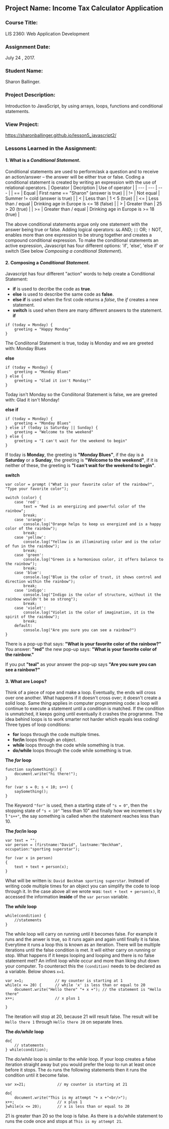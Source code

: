 ## Project Name:  Income Tax Calculator Application

### Course Title:
LIS 2360:  Web Application Development

### Assignment Date:  
July 24 , 2017.

### Student Name:  
Sharon Ballinger.

### Project Description:
Introduction to JavaScript, by using arrays, loops, functions and conditional statements.

### View Project:
https://sharonballinger.github.io/lesson5_javascript2/

### Lessons Learned in the Assignment:

#### **1. What is a _Conditional Statement_.**
Conditional statements are used to perform/ask a question and to receive an action/answer – the answer will be either true or false.
Coding a conditional statement is created by writing an expression with the use of relational operators.
| Operator      | Decription    | Use of operator |
| --- | --- | --- |
| == | Equal | First name == "Sharon" (answer is true) |
| != | Not equal | Summer != cold (answer is true) |
| < | Less than | 1 < 5 (true) |
| <= | Less than / equal | Drinking age in Europe is <= 18 (false) |
| > | Greater than | 25 > 20 (true) |
| >= | Greater than / equal | Drinking age in Europe is >= 18 (true) |

The above conditional statements argue only one statement with the answer being true or false. Adding logical operators: `&&` AND; `||` OR; `!` NOT, enables more than one expression to be strung together and creates a compound conditional expression. To make the conditional statements an active expression, Javascript has four different options: 'if', 'else', 'else if' or switch (See below _Composing a conditional Statement_).


#### **2. Composing a _Conditional Statement_.**
Javascript has four different "action" words to help create a Conditional Statement:
- **if** is used to decribe the code as **true**.
- **else** is used to describe the same code as **false**.
- **else if** is used when the first code returns a *false*, the *if* creates a new statement.
- **switch** is used when there are many different answers to the statement.
**if**
```
if (today = Monday) {
    greeting = "Happy Monday"
}
```
The Condiitonal Statement is true, today is Monday and we are greeted with: Monday Blues

**else**
```
if (today = Monday) {
    greeting = "Monday Blues"
} else {
    greeting = "Glad it isn't Monday!"
}
```
Today isn't Monday so the Condiitonal Statement is false, we are greeted with: Glad it isn't Monday!

**else if**
```
if (today = Monday) {
    greeting = "Monday Blues"
} else if (today is Saturday || Sunday) {
    greeting = "Welcome to the weekend"
} else {
    greeting = "I can't wait for the weekend to begin"
}
```
If today is **Monday**, the greeting is **"Monday Blues"**, if the day is a **Saturday** or a **Sunday**, the greeting is **"Welcome to the weekend"**, if it is neither of these, the greeting is **"I can't wait for the weekend to begin"**.

**switch**
```
var color = prompt ("What is your favorite color of the rainbow?", "Type your favorite color");

switch (color) {
    case 'red':
        text = "Red is an energizing and powerful color of the rainbow";
        break;
    case 'orange':
        console.log("Orange helps to keep us energized and is a happy color of the rainbow");
        break;
    case 'yellow':
        console.log("Yellow is an illuminating color and is the color of fun in the rainbow");
        break;
    case 'green':
        console.log("Green is a harmonious color, it offers balance to the rainbow");
        break;
    case 'blue':
        console.log("Blue is the color of trust, it shows control and direction within the rainbow");
        break;
    case 'indigo':
        console.log("Indigo is the color of structure, without it the rainbow wouldn't be so strong");
        break;
    case 'violet':
        console.log("Violet is the color of imagination, it is the spirit of the rainbow");
        break;
    default:
        console.log("Are you sure you can see a rainbow?")
}
```
There is a pop-up that says: **"What is your favorite color of the rainbow?"**
You answer: **"red"** the new pop-up says: **"What is your favorite color of the rainbow."**

If you put **"teal"** as your answer the pop-up says **"Are you sure you can see a rainbow?"**


#### 3. What are Loops?
Think of a piece of rope and make a loop. Eventually, the ends will cross over one another. What happens if it doesn't cross over; it doesn't create a solid loop. Same thing applies in computer programming code: a loop will continue to execute a statement until a condition is matched. If the condition is unmatched, it keeps going until eventually it crashes the programme. The idea behind loops is to work smarter not harder which equals less coding! 
Three types of loop conditions:
- **for** loops through the code multiple times.
- **for/in** loops through an object.
- **while** loops through the code while something is true.
- **do/while** loops through the code while something is true.


**The _for_ loop**
```
function saySomething() {
    document.write("hi there!");
}

for (var s = 0; s < 10; s++) {
    saySomething();
}
```
The Keyword `"for"` is used, then a starting state of `"s = 0"`, then the stopping state of `"s < 10"` "less than 10" and finally how we increment s by 1 `"s++"`, the say something is called when the statement reaches less than 10.

**The _for/in_ loop**
```
var text = "";
var person = (firstname:"David", lastname:"Beckham", occupation:"sporting superstar");

for (var x in person)
{
    text + text + person(x);
}
```
What will be written is: `David Beckham sporting superstar`.
Instead of writing code multiple times for an object you can simplify the code to loop through it. In the case above all we wrote was: `text + text + person(x)`, it accessed the information **inside** of the `var person` variable.

**The _while_ loop**
```
while(condition) {
    //statements
}
```
The while loop will carry on running until it becomes false. For example it runs and the anwer is true, so it runs again and again until finally it is false. Everytime it runs a loop this is known as an iteration. There will be multiple iterations until the false condition is met. It will either carry on running or stop. What happens if it keeps looping and looping and there is no false statement met? An infinit loop while occur and more than liking shut down your computer. To counteract this the `(condition)` needs to be declared as a variable. Below shows `x=1`.

```
var x=1;              // my counter is starting at 1
while(x <= 20) {      // while 'x' is less than or equal to 20
    document.write("Hello there" "+ x +"); // the statement is "Hello there"
x++;                  // x plus 1

}
```
The iteration will stop at 20, because 21 will result false.
The result will be `Hello there 1` through `Hello there 20` on separate lines.

**The _do/while_ loop**
```
do{
    // statements
} while(condition);
```
The _do/while_ loop  is similar to the _while_ loop. If your loop creates a false iteration straight away but you would prefer the loop to run at least once before it stops. The `do` runs the following statements then it runs the condition until it become false.
```  
var x=21;              // my counter is starting at 21
    
do{
    document.write("This is my attempt "+ x +"<br/>");
x++;                   // x plus 1
}while(x <= 20);       // x is less than or equal to 20
```
21 is greater than 20 so the loop is false. As there is a do/while statement to runs the code once and stops at `This is my attempt 21`.

